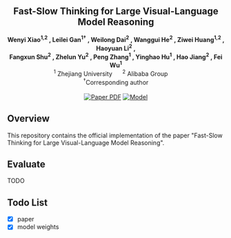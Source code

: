 <!-- # magic-edit.github.io -->

<p align="center">
  <h2 align="center"> Fast-Slow Thinking for Large Visual-Language Model Reasoning
</h2>
  <p align="center">
    <a><strong>Wenyi Xiao<sup>1,2</sup> , </strong></a>
    <a><strong>Leilei Gan<sup>1†</sup> , </strong></a>
    <a><strong>Weilong Dai<sup>2</sup> , </strong></a>
    <a><strong>Wanggui He<sup>2</sup>  , </strong></a>
    <a><strong>Ziwei Huang<sup>1,2</sup> , </strong></a>
    <a><strong>Haoyuan Li<sup>2</sup> ,  </strong></a>
    <br>
    <a><strong>Fangxun Shu<sup>2</sup> ,  </strong></a>
    <a><strong>Zhelun Yu<sup>2</sup> , </strong></a>
    <a><strong>Peng Zhang<sup>1</sup> ,  </strong></a>
    <a><strong>Yinghao Hu<sup>1</sup> ,  </strong></a>
    <a><strong>Hao Jiang<sup>2</sup> , </strong></a>
    <a><strong>Fei Wu<sup>1</sup>   </strong></a>
    <br>
    <sup>1</sup> Zhejiang University&nbsp;&nbsp;&nbsp;&nbsp;&nbsp;&nbsp;<sup>2</sup> Alibaba Group&nbsp;&nbsp;&nbsp;&nbsp;&nbsp;&nbsp
    <br>
    <sup>†</sup>Corresponding author
    </br>
    </br>
        <a href="https://arxiv.org/pdf/2504.18458">
        <img src='https://img.shields.io/badge/Paper-Arxiv-orange' alt='Paper PDF'></a>
<!--         <a href="https://huggingface.co/datasets/WenyiXiao/HSA-DPO"> -->
<!--         <img src='https://img.shields.io/badge/Dataset-HuggingFace-yellow' alt='Dataset'></a> -->
        <a href="https://modelscope.cn/models/xiaowenyi/FAST-3B">
        <img src='https://img.shields.io/badge/Model-ModelScope-blue' alt='Model'></a>
        
  </p>
</p>



## Overview

This repository contains the official implementation of the paper "Fast-Slow Thinking for Large Visual-Language Model Reasoning".

## Evaluate
TODO




## Todo List

- [x] paper
- [x] model weights

